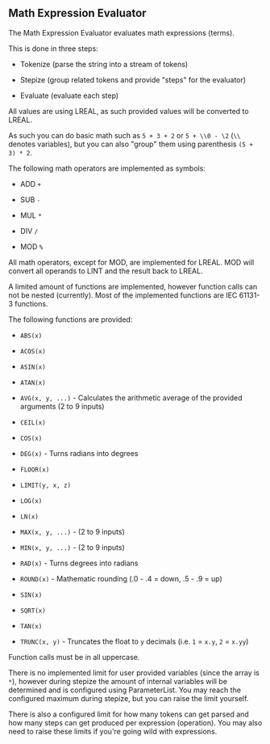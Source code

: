 ## Math Expression Evaluator

The Math Expression Evaluator evaluates math expressions (terms).

This is done in three steps:

- Tokenize (parse the string into a stream of tokens)

- Stepize (group related tokens and provide "steps" for the evaluator)

- Evaluate (evaluate each step)

All values are using LREAL, as such provided values will be converted to LREAL.

As such you can do basic math such as `5 + 3 + 2` or `5 + \\0 - \2` (`\\` denotes variables), but you can also "group" them using parenthesis `(5 + 3) * 2`.

The following math operators are implemented as symbols:

- ADD `+`

- SUB `-`

- MUL `*`

- DIV `/`

- MOD `%`

All math operators, except for MOD, are implemented for LREAL. MOD will convert all operands to LINT and the result back to LREAL.

A limited amount of functions are implemented, however function calls can not be nested (currently). Most of the implemented functions are IEC 61131-3 functions.

The following functions are provided:

- `ABS(x)`

- `ACOS(x)`

- `ASIN(x)`

- `ATAN(x)`

- `AVG(x, y, ...)` - Calculates the arithmetic average of the provided arguments (2 to 9 inputs)

- `CEIL(x)`

- `COS(x)`

- `DEG(x)` - Turns radians into degrees

- `FLOOR(x)`

- `LIMIT(y, x, z)`

- `LOG(x)`

- `LN(x)`

- `MAX(x, y, ...)` - (2 to 9 inputs)

- `MIN(x, y, ...)` - (2 to 9 inputs)

- `RAD(x)` - Turns degrees into radians

- `ROUND(x)` - Mathematic rounding (.0 - .4 = down, .5 - .9 = up)

- `SIN(x)`

- `SQRT(x)`

- `TAN(x)`

- `TRUNC(x, y)` - Truncates the float to `y` decimals (i.e. `1` = `x.y`, `2` = `x.yy`)

Function calls must be in all uppercase.

There is no implemented limit for user provided variables (since the array is `*`), however during stepize the amount of internal variables will be determined and is configured using ParameterList. You may reach the configured maximum during stepize, but you can raise the limit yourself.

There is also a configured limit for how many tokens can get parsed and how many steps can get produced per expression (operation). You may also need to raise these limits if you're going wild with expressions.